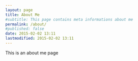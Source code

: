 ```yaml
---
layout: page
title: About Me
#subtitle: This page contains meta informations about me
permalink: /about/
#published: false
date: 2015-02-02 13:11
lastmodified: 2015-02-02 13:11
---
```


This is an about me page